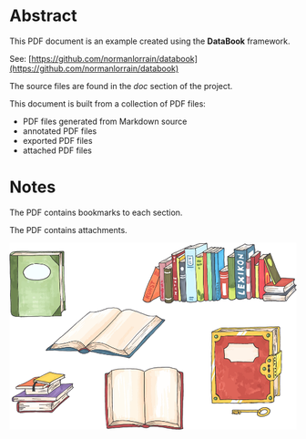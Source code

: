 # Abstract

This PDF document is an example created using the **DataBook** framework.

See: [https://github.com/normanlorrain/databook](https://github.com/normanlorrain/databook)

 
The source files are found in the *doc* section of the project.

This document is built from a collection of PDF files:

* PDF files generated from Markdown source
* annotated PDF files
* exported PDF files
* attached PDF files

# Notes
The PDF contains bookmarks to each section.

The PDF contains attachments.


![](logo.png)

